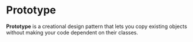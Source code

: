 Prototype
===

**Prototype** is a creational design pattern that lets you copy existing objects without making your
code dependent on their classes.